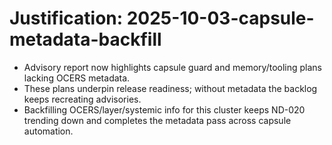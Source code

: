 # Justification: 2025-10-03-capsule-metadata-backfill

- Advisory report now highlights capsule guard and memory/tooling plans lacking OCERS metadata.
- These plans underpin release readiness; without metadata the backlog keeps recreating advisories.
- Backfilling OCERS/layer/systemic info for this cluster keeps ND-020 trending down and completes the metadata pass across capsule automation.

